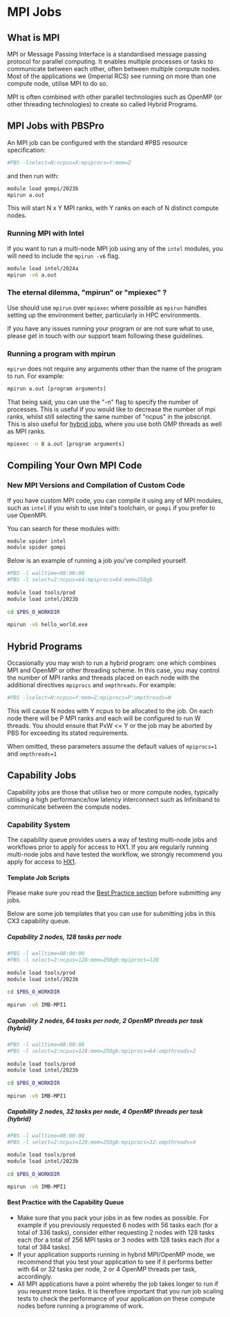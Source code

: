 # MPI Jobs

## What is MPI
MPI or Message Passing Interface is a standardised message passing protocol for parallel computing. It enables multiple processes or tasks to communicate between each other, often between multiple compute nodes. Most of the applications we (Imperial RCS) see running on more than one compute node, utilise MPI to do so.

MPI is often combined with other parallel technologies such as OpenMP (or other threading technologies) to create so called Hybrid Programs.

## MPI Jobs with PBSPro
An MPI job can be configured with the standard #PBS resource specification:

```bash
#PBS -lselect=N:ncpus=X:mpiprocs=Y:mem=Z
```

and then run with:

```bash
module load gompi/2023b 
mpirun a.out
```

This will start N x Y MPI ranks, with Y ranks on each of N distinct compute nodes. 

### Running MPI with Intel
If you want to run a multi-node MPI job using any of the `intel` modules, you will need to include the `mpirun -v6` flag.
```bash
module load intel/2024a
mpirun -v6 a.out
```

### The eternal dilemma, "mpirun" or "mpiexec" ?

Use should use `mpirun` over `mpiexec` where possible as `mpirun` handles setting up the environment better, particularly in HPC environments.

If you have any issues running your program or are not sure what to use, please get in touch with our support team following these guidelines. 

### Running a program with mpirun 

`mpirun` does not require any arguments other than the name of the program to run. For example:

```bash
mpirun a.out [program arguments]
```

That being said, you can use the "-n" flag to specify the number of processes. This is useful if you would like to decrease the number of mpi ranks, whilst still selecting the same number of "ncpus" in the jobscript. This is also useful for [hybrid jobs](#hybrid-programs), where you use both OMP threads as well as MPI ranks.

```bash
mpiexec -n 8 a.out [program arguments]
```

## Compiling Your Own MPI Code

### New MPI Versions and Compilation of Custom Code

If you have custom MPI code, you can compile it using any of MPI modules, such as `intel` if you wish to use Intel's toolchain, or `gompi` if you prefer to use OpenMPI.

You can search for these modules with:
```bash
module spider intel
module spider gompi
```

Below is an example of running a job you've compiled yourself.

```bash
#PBS -l walltime=08:00:00
#PBS -l select=2:ncpus=64:mpiprocs=64:mem=250gb
 
module load tools/prod
module load intel/2023b
 
cd $PBS_O_WORKDIR
 
mpirun -v6 hello_world.exe
```

## Hybrid Programs

Occasionally you may wish to run a hybrid program: one which combines MPI and OpenMP or other threading scheme. In this case, you may control the number of MPI ranks and  threads placed on each node with the additional directives `mpiprocs` and `ompthreads`. For example:

```bash
#PBS -lselect=N:ncpus=Y:mem=Z:mpiprocs=P:ompthreads=W
```

This will cause N nodes with Y ncpus to be allocated to the job. On each node there will be P MPI ranks and each will be configured to run W threads. You should ensure that PxW <= Y or the job may be aborted by PBS for exceeding its stated requirements.

When omitted, these parameters assume the default values of `mpiprocs=1` and `ompthreads=1`

## Capability Jobs

Capability jobs are those that utilise two or more compute nodes, typically utilising a high performance/low latency interconnect such as Infiniband to communicate between the compute nodes.

### Capability System

The capability queue provides users a way of testing multi-node jobs and workflows prior to apply for access to HX1. If you are regularly running multi-node jobs and have tested the workflow, we strongly recommend you apply for access to [HX1](../hx1.md). 


#### Template Job Scripts
Please make sure you read the [Best Practice section](#best-practice-with-the-capability-queue) before submitting any jobs.

Below are some job templates that you can use for submitting jobs in this CX3 capability queue.

##### Capability 2 nodes, 128 tasks per node

```bash
#PBS -l walltime=08:00:00
#PBS -l select=2:ncpus=128:mem=250gb:mpiprocs=128
 
module load tools/prod
module load intel/2023b
 
cd $PBS_O_WORKDIR
 
mpirun -v6 IMB-MPI1
```

##### Capability 2 nodes, 64 tasks per node, 2 OpenMP threads per task (hybrid)

```bash
#PBS -l walltime=08:00:00
#PBS -l select=2:ncpus=128:mem=250gb:mpiprocs=64:ompthreads=2
 
module load tools/prod
module load intel/2023b
 
cd $PBS_O_WORKDIR
 
mpirun -v6 IMB-MPI1
```

##### Capability 2 nodes, 32 tasks per node, 4 OpenMP threads per task (hybrid)

```bash
#PBS -l walltime=08:00:00
#PBS -l select=2:ncpus=128:mem=250gb:mpiprocs=32:ompthreads=4
 
module load tools/prod
module load intel/2023b
 
cd $PBS_O_WORKDIR

mpirun -v6 IMB-MPI1
```

#### Best Practice with the Capability Queue

* Make sure that you pack your jobs in as few nodes as possible. For example if you previously requested 6 nodes with 56 tasks each (for a total of 336 tasks), consider either requesting 2 nodes with 128 tasks each (for a total of 256 MPI tasks or 3 nodes with 128 tasks each (for a total of 384 tasks).
* If your application supports running in hybrid MPI/OpenMP mode, we recommend that you test your application to see if it performs better with 64 or 32 tasks per node, 2 or 4 OpenMP threads per task, accordingly.
* All MPI applications have a point whereby the job takes longer to run if you request more tasks. It is therefore important that you run job scaling tests to check the performance of your application on these compute nodes before running a programme of work.
